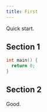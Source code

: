 ```yaml
---
title: First
---
```


Quick start.

## Section 1

```c
int main() {
  return 0;
}
```

## Section 2

Good.

